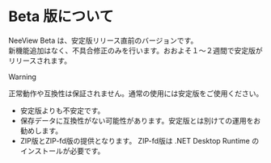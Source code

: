 # Beta 版について

<custom-revision/>

NeeView Beta は、安定版リリース直前のバージョンです。  
新機能追加はなく、不具合修正のみを行います。おおよそ１～２週間で安定版がリリースされます。

> [!WARNING]  
> 正常動作や互換性は保証されません。通常の使用には安定版をご使用ください。

  * 安定版よりも不安定です。
  * 保存データに互換性がない可能性があります。安定版とは別けての運用をお勧めします。
  * ZIP版とZIP-fd版の提供となります。 ZIP-fd版は .NET Desktop Runtime のインストールが必要です。
  